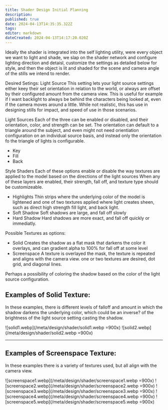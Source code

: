 ```yaml
---
title: Shader Design Initial Planning
description: 
published: true
date: 2024-04-13T14:35:35.322Z
tags: 
editor: markdown
dateCreated: 2024-04-13T14:17:20.020Z
---
```


Ideally the shader is integrated into the self lighting utility, were every object we want to light and shade, we slap on the shader network and configure lighting direction and detaisl, customize the settings as detailed below for style, and then the object is lit and shaded for the scene and camera angle of the stills we intend to render.



Desired Setings:
Light Source
This setting lets your light source settings either keey their set orientation in relation to the world, or always are offset by their configured amount from the camera view. This is useful for example if I want backlight to always be behind the characters being looked at, even if the camera moves around a little. While not realistic, this has use in designing stills for impact, and speed of use in those scenarios.

Light Sources
Each of the three can be enabled or disabled, and their orientation, color, and strength can be set. The orientation can default to a triangle around the subject, and even might not need orientiation configuration on an individual source basis, and instead only the orientation fo the triangle of lights is configurable.
- Key
- Fill
- Back

Style Shaders
Each of these options enable or disable the way textures are applied to the model based on the directions of the light sources
When any of these layers are enabled, their strength, fall off, and texture type should be customizeable.

- Highlights
Thin strips where the underlying color of the model is lightened and one of two textures applied where light creates sheen, such as direct high strength fill light, and back light.
- Soft Shadow
Soft shadows are large, and fall off slowly
- Hard Shadow
Hard shadows are more exact, and fall off quickly or immediatly.


Possible Textures as options:
- Solid
Creates the shadow as a flat mask that darkens the color it overlays, and can gradient alpha to 100% for fall off at some level
- Screenspace
A texture is overlayed the mask, the texture is repeated and aligns with the camera view. one or two textures are desired, dot grid, and diagonal lines.

Perhaps a possibility of coloring the shadow based on the color of the light source configuration.

## Examples of Solid Texture:
In these examples, there is different levels of falloff and amount in which the shadow darkens the underlying color, which could be an inverse? of the brightness of the light source setting casting the shadow.

![solid1.webp](/meta/design/shader/solid1.webp =900x)
![solid2.webp](/meta/design/shader/solid2.webp =900x)

---

## Examples of Screenspace Texture:
In these examples there is a variety of textures used, but all align with the camera view.

![screenspace1.webp](/meta/design/shader/screenspace1.webp =900x)
![screenspace2.webp](/meta/design/shader/screenspace2.webp =900x)
![screenspace3.webp](/meta/design/shader/screenspace3.webp =900x)
![screenspace4.webp](/meta/design/shader/screenspace4.webp =900x)
![screenspace5.webp](/meta/design/shader/screenspace5.webp =900x)